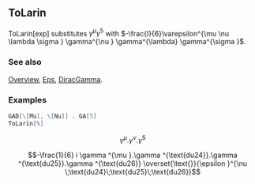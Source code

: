 ## ToLarin

ToLarin[exp]  substitutes $\gamma^{\mu} \gamma^5$ with $-\frac{I}{6}\varepsilon^{\mu \nu \lambda \sigma } \gamma^{\nu } \gamma^{\lambda} \gamma^{\sigma }$.

### See also

[Overview](Extra/FeynCalc.md), [Eps](Eps.md), [DiracGamma](DiracGamma.md).

### Examples

```mathematica
GAD[\[Mu], \[Nu]] . GA[5]
ToLarin[%]
```

$$\gamma ^{\mu }.\gamma ^{\nu }.\bar{\gamma }^5$$

$$-\frac{1}{6} i \gamma ^{\mu }.\gamma ^{\text{du24}}.\gamma ^{\text{du25}}.\gamma ^{\text{du26}} \overset{\text{}}{\epsilon }^{\nu \;\text{du24}\;\text{du25}\;\text{du26}}$$

